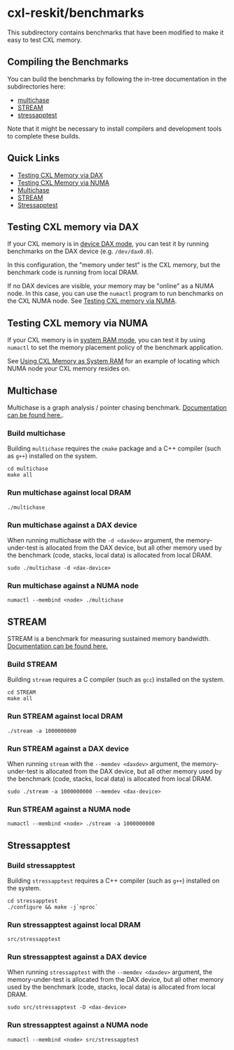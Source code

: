 # cxl-reskit/benchmarks

This subdirectory contains benchmarks that have been modified to make it easy to test
CXL memory.

## Compiling the Benchmarks

You can build the benchmarks by following the in-tree documentation in the subdirectories here:

- [multichase](multichase)
- [STREAM](stream)
- [stressapptest](stressapptest)

Note that it might be necessary to install compilers and development tools to complete these builds.

## Quick Links

- [Testing CXL Memory via DAX](#testing-cxl-memory-via-dax)
- [Testing CXL Memory via NUMA](#testing-cxl-memory-via-numa)
- [Multichase](#multichase)
- [STREAM](#stream)
- [Stressapptest](#stressapptest)

## Testing CXL memory via DAX

If your CXL memory is in [device DAX mode](../README.md#using-cxl-memory-as-a-dax-device),
you can test it by running benchmarks on the DAX device (e.g. `/dev/dax0.0`).

In this configuration, the "memory under test" is the CXL memory, but the benchmark code is running
from local DRAM.

If no DAX devices are visible, your memory may be "online" as a NUMA node.
In this case, you can use the `numactl` program to run benchmarks on the CXL NUMA node.
See [Testing CXL memory via NUMA](#testing-cxl-memory-via-numa).

## Testing CXL memory via NUMA

If your CXL memory is in [system RAM mode](../README.md#using-cxl-memory-as-system-ram),
you can test it by using `numactl` to set the memory placement policy of the benchmark application.

See [Using CXL Memory as System RAM](../README.md#using-cxl-memory-as-system-ram) for an example
of locating which NUMA node your CXL memory resides on.

## Multichase

Multichase is a graph analysis / pointer chasing benchmark.
[Documentation can be found here.](https://github.com/cxl-reskit/multichase).

### Build multichase

Building `multichase` requires the `cmake` package and a C++ compiler (such as `g++`) installed on the system.

```shell
cd multichase
make all
```

### Run multichase against local DRAM

```shell
./multichase
```

### Run multichase against a DAX device

When running multichase with the `-d <daxdev>` argument, the memory-under-test is allocated from
the DAX device, but all other memory used by the benchmark (code, stacks, local data) is allocated
from local DRAM.

```shell
sudo ./multichase -d <dax-device>
```

### Run multichase against a NUMA node

```shell
numactl --membind <node> ./multichase
```

## STREAM

STREAM is a benchmark for measuring sustained memory bandwidth.
[Documentation can be found here.](https://github.com/cxl-reskit/STREAM)

### Build STREAM

Building `stream` requires a C compiler (such as `gcc`) installed on the system.

```shell
cd STREAM
make all
```

### Run STREAM against local DRAM

```shell
./stream -a 1000000000
```

### Run STREAM against a DAX device

When running `stream` with the `--memdev <daxdev>` argument, the memory-under-test is allocated
from the DAX device, but all other memory used by the benchmark (code, stacks, local data) is
allocated from local DRAM.

```shell
sudo ./stream -a 1000000000 --memdev <dax-device>
```

### Run STREAM against a NUMA node

```shell
numactl --membind <node> ./stream -a 1000000000
```

## Stressapptest

### Build stressapptest

Building `stressapptest` requires a C++ compiler (such as `g++`) installed on the system.

```shell
cd stressapptest
./configure && make -j`nproc`
```

### Run stressapptest against local DRAM

```shell
src/stressapptest
```

### Run stressapptest against a DAX device

When running `stressapptest` with the `--memdev <daxdev>` argument, the memory-under-test is
allocated from the DAX device, but all other memory used by the benchmark (code, stacks, local
data) is allocated from local DRAM.

```shell
sudo src/stressapptest -D <dax-device>
```

### Run stressapptest against a NUMA node

```shell
numactl --membind <node> src/stressapptest
```
